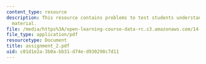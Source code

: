 ```yaml
---
content_type: resource
description: This resource contains problems to test students understanding of course
  material.
file: /media/https%3A/open-learning-course-data-rc.s3.amazonaws.com/14-11-putting-social-sciences-to-the-test-field-experiments-in-economics-spring-2006/c01d1e2a3b0abb31d74ed930298c7d11_assignment_2.pdf
file_type: application/pdf
resourcetype: Document
title: assignment_2.pdf
uid: c01d1e2a-3b0a-bb31-d74e-d930298c7d11
---
```

